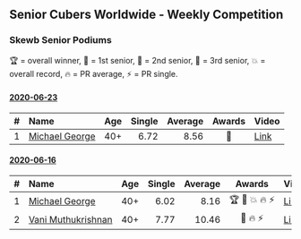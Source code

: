 <style>table {white-space: nowrap;}</style>

## Senior Cubers Worldwide - Weekly Competition
### Skewb Senior Podiums
🏆 = overall winner, 🥇 = 1st senior, 🥈 = 2nd senior, 🥉 = 3rd senior, 💥 = overall record, 🔥 = PR average, ⚡ = PR single.

#### [2020-06-23](2020-06-23.md)

| # | Name | Age | Single | Average | Awards | Video |
| :--: | :-- | :--: | --: | --: | :--: | :-- |
| 1 | [Michael George](../../persons/michael_george/skewb.md) | 40+ | 6.72 | 8.56 | 🥇 | [Link](https://www.facebook.com/events/1618516681636159/permalink/1623349754486185/) |

#### [2020-06-16](2020-06-16.md)

| # | Name | Age | Single | Average | Awards | Video |
| :--: | :-- | :--: | --: | --: | :--: | :-- |
| 1 | [Michael George](../../persons/michael_george/skewb.md) | 40+ | 6.02 | 8.16 | 🏆 🥇 💥 🔥 ⚡ | [Link](https://www.facebook.com/events/296087658445428/permalink/296272458426948/) |
| 2 | [Vani Muthukrishnan](../../persons/vani_muthukrishnan/skewb.md) | 40+ | 7.77 | 10.46 | 🥈 🔥 ⚡ | [Link](https://www.facebook.com/events/296087658445428/permalink/297667538287440/) |


<!-- Global site tag (gtag.js) - Google Analytics -->
<script async src="https://www.googletagmanager.com/gtag/js?id=UA-86348435-3"></script>
<script>window.dataLayer = window.dataLayer || []; function gtag() {dataLayer.push(arguments);} gtag('js', new Date()); gtag('config', 'UA-86348435-3');</script>
